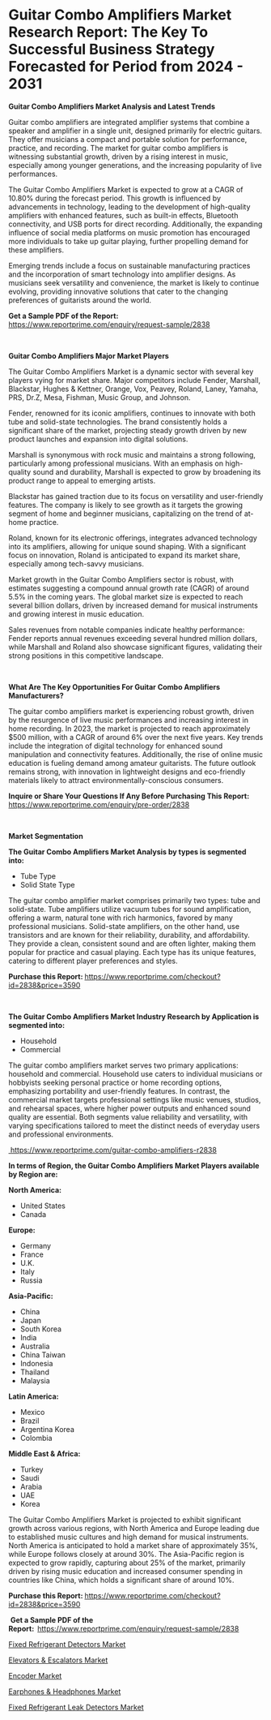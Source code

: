 <p><h1>Guitar Combo Amplifiers Market Research Report: The Key To Successful Business Strategy Forecasted for Period from 2024 - 2031</h1></p><p><strong>Guitar Combo Amplifiers Market Analysis and Latest Trends</strong></p>
<p><p>Guitar combo amplifiers are integrated amplifier systems that combine a speaker and amplifier in a single unit, designed primarily for electric guitars. They offer musicians a compact and portable solution for performance, practice, and recording. The market for guitar combo amplifiers is witnessing substantial growth, driven by a rising interest in music, especially among younger generations, and the increasing popularity of live performances.</p><p>The Guitar Combo Amplifiers Market is expected to grow at a CAGR of 10.80% during the forecast period. This growth is influenced by advancements in technology, leading to the development of high-quality amplifiers with enhanced features, such as built-in effects, Bluetooth connectivity, and USB ports for direct recording. Additionally, the expanding influence of social media platforms on music promotion has encouraged more individuals to take up guitar playing, further propelling demand for these amplifiers. </p><p>Emerging trends include a focus on sustainable manufacturing practices and the incorporation of smart technology into amplifier designs. As musicians seek versatility and convenience, the market is likely to continue evolving, providing innovative solutions that cater to the changing preferences of guitarists around the world.</p></p>
<p><strong>Get a Sample PDF of the Report:&nbsp;</strong> <a href="https://www.reportprime.com/enquiry/request-sample/2838">https://www.reportprime.com/enquiry/request-sample/2838</a></p>
<p>&nbsp;</p>
<p><strong>Guitar Combo Amplifiers Major Market Players</strong></p>
<p><p>The Guitar Combo Amplifiers Market is a dynamic sector with several key players vying for market share. Major competitors include Fender, Marshall, Blackstar, Hughes & Kettner, Orange, Vox, Peavey, Roland, Laney, Yamaha, PRS, Dr.Z, Mesa, Fishman, Music Group, and Johnson. </p><p>Fender, renowned for its iconic amplifiers, continues to innovate with both tube and solid-state technologies. The brand consistently holds a significant share of the market, projecting steady growth driven by new product launches and expansion into digital solutions. </p><p>Marshall is synonymous with rock music and maintains a strong following, particularly among professional musicians. With an emphasis on high-quality sound and durability, Marshall is expected to grow by broadening its product range to appeal to emerging artists.</p><p>Blackstar has gained traction due to its focus on versatility and user-friendly features. The company is likely to see growth as it targets the growing segment of home and beginner musicians, capitalizing on the trend of at-home practice.</p><p>Roland, known for its electronic offerings, integrates advanced technology into its amplifiers, allowing for unique sound shaping. With a significant focus on innovation, Roland is anticipated to expand its market share, especially among tech-savvy musicians.</p><p>Market growth in the Guitar Combo Amplifiers sector is robust, with estimates suggesting a compound annual growth rate (CAGR) of around 5.5% in the coming years. The global market size is expected to reach several billion dollars, driven by increased demand for musical instruments and growing interest in music education.</p><p>Sales revenues from notable companies indicate healthy performance: Fender reports annual revenues exceeding several hundred million dollars, while Marshall and Roland also showcase significant figures, validating their strong positions in this competitive landscape.</p></p>
<p>&nbsp;</p>
<p><strong>What Are The Key Opportunities For Guitar Combo Amplifiers Manufacturers?</strong></p>
<p><p>The guitar combo amplifiers market is experiencing robust growth, driven by the resurgence of live music performances and increasing interest in home recording. In 2023, the market is projected to reach approximately $500 million, with a CAGR of around 6% over the next five years. Key trends include the integration of digital technology for enhanced sound manipulation and connectivity features. Additionally, the rise of online music education is fueling demand among amateur guitarists. The future outlook remains strong, with innovation in lightweight designs and eco-friendly materials likely to attract environmentally-conscious consumers.</p></p>
<p><strong>Inquire or Share Your Questions If Any Before Purchasing This Report:</strong> <a href="https://www.reportprime.com/enquiry/pre-order/2838">https://www.reportprime.com/enquiry/pre-order/2838</a></p>
<p>&nbsp;</p>
<p><strong>Market Segmentation</strong></p>
<p><strong>The Guitar Combo Amplifiers Market Analysis by types is segmented into:</strong></p>
<p><ul><li>Tube Type</li><li>Solid State Type</li></ul></p>
<p><p>The guitar combo amplifier market comprises primarily two types: tube and solid-state. Tube amplifiers utilize vacuum tubes for sound amplification, offering a warm, natural tone with rich harmonics, favored by many professional musicians. Solid-state amplifiers, on the other hand, use transistors and are known for their reliability, durability, and affordability. They provide a clean, consistent sound and are often lighter, making them popular for practice and casual playing. Each type has its unique features, catering to different player preferences and styles.</p></p>
<p><strong>Purchase this Report:&nbsp;</strong><a href="https://www.reportprime.com/checkout?id=2838&price=3590">https://www.reportprime.com/checkout?id=2838&price=3590</a></p>
<p>&nbsp;</p>
<p><strong>The Guitar Combo Amplifiers Market Industry Research by Application is segmented into:</strong></p>
<p><ul><li>Household</li><li>Commercial</li></ul></p>
<p><p>The guitar combo amplifiers market serves two primary applications: household and commercial. Household use caters to individual musicians or hobbyists seeking personal practice or home recording options, emphasizing portability and user-friendly features. In contrast, the commercial market targets professional settings like music venues, studios, and rehearsal spaces, where higher power outputs and enhanced sound quality are essential. Both segments value reliability and versatility, with varying specifications tailored to meet the distinct needs of everyday users and professional environments.</p></p>
<p><a href="https://www.reportprime.com/guitar-combo-amplifiers-r2838">&nbsp;https://www.reportprime.com/guitar-combo-amplifiers-r2838</a></p>
<p><strong>In terms of Region, the Guitar Combo Amplifiers Market Players available by Region are:</strong></p>
<p>
    <p> <strong> North America: </strong>
        <ul>
            <li>United States</li>
            <li>Canada</li>
        </ul>
        </p> 
    <p> <strong> Europe: </strong>
        <ul>
            <li>Germany</li>
            <li>France</li>
            <li>U.K.</li>
            <li>Italy</li>
            <li>Russia</li>
        </ul>
        </p> 
    <p> <strong> Asia-Pacific: </strong>
        <ul>
            <li>China</li>
            <li>Japan</li>
            <li>South Korea</li>
            <li>India</li>
            <li>Australia</li>
            <li>China Taiwan</li>
            <li>Indonesia</li>
            <li>Thailand</li>
            <li>Malaysia</li>
        </ul>
        </p> 
    <p> <strong> Latin America: </strong>
        <ul>
            <li>Mexico</li>
            <li>Brazil</li>
            <li>Argentina Korea</li>
            <li>Colombia</li>
        </ul>
        </p> 
    <p> <strong> Middle East & Africa: </strong>
        <ul>
            <li>Turkey</li>
            <li>Saudi</li>
            <li>Arabia</li>
            <li>UAE</li>
            <li>Korea</li>
        </ul>
    </p>
    </p>
<p><p>The Guitar Combo Amplifiers Market is projected to exhibit significant growth across various regions, with North America and Europe leading due to established music cultures and high demand for musical instruments. North America is anticipated to hold a market share of approximately 35%, while Europe follows closely at around 30%. The Asia-Pacific region is expected to grow rapidly, capturing about 25% of the market, primarily driven by rising music education and increased consumer spending in countries like China, which holds a significant share of around 10%.</p></p>
<p><strong>Purchase this Report: </strong><a href="https://www.reportprime.com/checkout?id=2838&price=3590">https://www.reportprime.com/checkout?id=2838&price=3590</a></p>
<p>&nbsp;<strong>Get a Sample PDF of the Report:&nbsp;&nbsp;</strong><a href="https://www.reportprime.com/enquiry/request-sample/2838">https://www.reportprime.com/enquiry/request-sample/2838</a></p>
<p><strong></strong></p>
<p><p><a href="https://issuu.com/reportprime-2/docs/fixed-refrigerant-detectors-market-_aebffa0aa1ebb8">Fixed Refrigerant Detectors Market</a></p><p><a href="https://www.linkedin.com/pulse/what-factors-influence-elevators-escalators-market-coming-mczee?trackingId=3h3ysZfCTGuqFPpVC6k2dw%3D%3D">Elevators & Escalators Market</a></p><p><a href="https://www.linkedin.com/pulse/global-encoder-market-trends-forecasts-strategic-analysis-mdqfe?trackingId=kYV%2FgXLgRBahcnrPx27dQA%3D%3D">Encoder Market</a></p><p><a href="https://www.linkedin.com/pulse/earphones-headphones-market-forecast-global-trends-analysis-from-qmvle?trackingId=eBkAyzcZRRWTeiBo%2FWgk1w%3D%3D">Earphones & Headphones Market</a></p><p><a href="https://issuu.com/reportprime-2/docs/fixed-refrigerant-leak-detectors-ma_54147d157c90cd">Fixed Refrigerant Leak Detectors Market</a></p></p>
